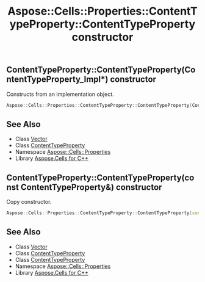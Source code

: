﻿---
title: Aspose::Cells::Properties::ContentTypeProperty::ContentTypeProperty constructor
linktitle: ContentTypeProperty
second_title: Aspose.Cells for C++ API Reference
description: 'Aspose::Cells::Properties::ContentTypeProperty::ContentTypeProperty constructor. Constructs from an implementation object in C++.'
type: docs
weight: 100
url: /cpp/aspose.cells.properties/contenttypeproperty/contenttypeproperty/
---
## ContentTypeProperty::ContentTypeProperty(ContentTypeProperty_Impl*) constructor


Constructs from an implementation object.

```cpp
Aspose::Cells::Properties::ContentTypeProperty::ContentTypeProperty(ContentTypeProperty_Impl *impl)
```

## See Also

* Class [Vector](../../../aspose.cells/vector/)
* Class [ContentTypeProperty](../)
* Namespace [Aspose::Cells::Properties](../../)
* Library [Aspose.Cells for C++](../../../)
## ContentTypeProperty::ContentTypeProperty(const ContentTypeProperty\&) constructor


Copy constructor.

```cpp
Aspose::Cells::Properties::ContentTypeProperty::ContentTypeProperty(const ContentTypeProperty &src)
```

## See Also

* Class [Vector](../../../aspose.cells/vector/)
* Class [ContentTypeProperty](../)
* Class [ContentTypeProperty](../)
* Namespace [Aspose::Cells::Properties](../../)
* Library [Aspose.Cells for C++](../../../)
